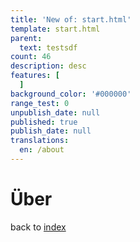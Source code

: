 ```yaml
---
title: 'New of: start.html'
template: start.html
parent:
  text: testsdf
count: 46
description: desc
features: [
  ]
background_color: '#000000'
range_test: 0
unpublish_date: null
published: true
publish_date: null
translations:
  en: /about
---
```


# Über

back to [index](/)
